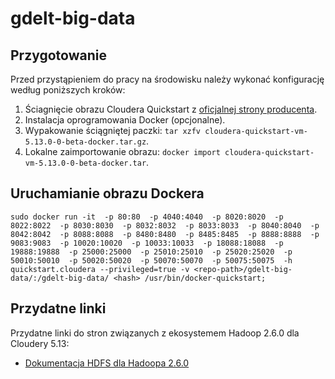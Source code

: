 # gdelt-big-data

## Przygotowanie
Przed przystąpieniem do pracy na środowisku należy wykonać konfigurację według poniższych kroków:
1. Ściagnięcie obrazu Cloudera Quickstart z [oficjalnej strony producenta](https://www.cloudera.com/downloads/quickstart_vms/5-13.html).
2. Instalacja oprogramowania Docker (opcjonalne).
3. Wypakowanie ściągniętej paczki: `tar xzfv cloudera-quickstart-vm-5.13.0-0-beta-docker.tar.gz`.
4. Lokalne zaimportowanie obrazu: `docker import cloudera-quickstart-vm-5.13.0-0-beta-docker.tar`.

## Uruchamianie obrazu Dockera

```
sudo docker run -it  -p 80:80  -p 4040:4040  -p 8020:8020  -p 8022:8022  -p 8030:8030  -p 8032:8032  -p 8033:8033  -p 8040:8040  -p 8042:8042  -p 8088:8088  -p 8480:8480  -p 8485:8485  -p 8888:8888  -p 9083:9083  -p 10020:10020  -p 10033:10033  -p 18088:18088  -p 19888:19888  -p 25000:25000  -p 25010:25010  -p 25020:25020  -p 50010:50010  -p 50020:50020  -p 50070:50070  -p 50075:50075  -h quickstart.cloudera --privileged=true -v <repo-path>/gdelt-big-data/:/gdelt-big-data/ <hash> /usr/bin/docker-quickstart;
```

## Przydatne linki
Przydatne linki do stron związanych z ekosystemem Hadoop 2.6.0 dla Cloudery 5.13:
* [Dokumentacja HDFS dla Hadoopa 2.6.0](https://hadoop.apache.org/docs/r2.6.0/hadoop-project-dist/hadoop-common/FileSystemShell.html)

